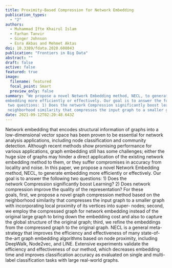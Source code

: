 ```yaml
---
title: Proximity-Based Compression for Network Embedding
publication_types:
  - "2"
authors:
  - Muhammad Ifte Khairul Islam
  - Farhan Tanvir
  - Ginger Johnson
  - Esra Akbas and Mehmet Aktas
doi: 10.3389/fdata.2020.608043
publication: "Frontiers in Big Data"
abstract: ""
draft: false
active: false
featured: true
image:
  filename: featured
  focal_point: Smart
  preview_only: false
summary: "We propose a novel Network Embedding method, NECL, to generate
embedding more efficiently or effectively. Our goal is to answer the following
 two questions: 1) Does the network Compression significantly boost learning? 2) Does network compression improve the quality of the representation? For these goals, first, we propose a novel graph compression method based on the
 neighborhood similarity that compresses the input graph to a smaller graph with incorporating local proximity of its vertices into super-nodes; second, we employ the compressed graph for network embedding instead of the original large graph to bring down the embedding cost and also to capture the global structure of the original graph; third, we refine the embeddings from the compressed graph to the original graph."
date: 2021-09-12T02:20:48.643Z
---
```

Network embedding that encodes structural information of graphs into a low-dimensional vector space has been proven to be essential for network analysis applications, including node classification and community detection. Although recent methods show promising performance for various applications, graph embedding still has some challenges; either the huge size of graphs may hinder a direct application of the existing network embedding method to them, or they suffer compromises in accuracy from locality and noise. In this paper, we propose a novel Network Embedding method, NECL, to generate embedding more efficiently or effectively. Our goal is to answer the following two questions: 1) Does the network Compression significantly boost Learning? 2) Does network compression improve the quality of the representation? For these goals, first, we propose a novel graph compression method based on the neighborhood similarity that compresses the input graph to a smaller graph with incorporating local proximity of its vertices into super- nodes; second, we employ the compressed graph for network embedding instead of the original large graph to bring down the embedding cost and also to capture the global structure of the original graph; third, we refine the embeddings from the compressed graph to the original graph. NECL is a general meta-strategy that improves the efficiency and effectiveness of many state-of-the-art graph embedding algorithms based on node proximity, including DeepWalk, Node2vec, and LINE. Extensive experiments validate the efficiency and effectiveness of our method, which decreases embedding time and improves classification accuracy as evaluated on single and multi-label classification tasks with large real-world graphs.
